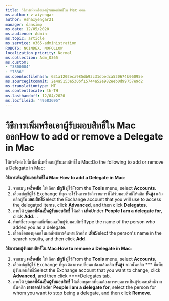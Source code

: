 ```yaml
---
title: วิธีการเพิ่มหรือเอาผู้รับมอบสิทธิ์ใน Mac ออก
ms.author: v-aiyengar
author: AshaIyengar21
manager: dansimp
ms.date: 12/05/2020
ms.audience: Admin
ms.topic: article
ms.service: o365-administration
ROBOTS: NOINDEX, NOFOLLOW
localization_priority: Normal
ms.collection: Adm_O365
ms.custom:
- "3800004"
- "7336"
ms.openlocfilehash: 631a1202eca985db93c31dbedca520674b06095e
ms.sourcegitcommit: 2e4a5153e530bf15744a52e982eeb0d99757e9d2
ms.translationtype: MT
ms.contentlocale: th-TH
ms.lasthandoff: 12/04/2020
ms.locfileid: "49583695"
---
```

# <a name="how-to-add-or-remove-a-delegate-in-mac"></a><span data-ttu-id="0686b-102">วิธีการเพิ่มหรือเอาผู้รับมอบสิทธิ์ใน Mac ออก</span><span class="sxs-lookup"><span data-stu-id="0686b-102">How to add or remove a Delegate in Mac</span></span>

<span data-ttu-id="0686b-103">ให้ทำดังต่อไปนี้เพื่อเพิ่มหรือลบผู้รับมอบสิทธิ์ใน Mac:</span><span class="sxs-lookup"><span data-stu-id="0686b-103">Do the following to add or remove a Delegate in Mac:</span></span>

<span data-ttu-id="0686b-104">**วิธีการเพิ่มผู้รับมอบสิทธิ์ใน Mac**:</span><span class="sxs-lookup"><span data-stu-id="0686b-104">**How to add a Delegate in Mac**:</span></span>

1. <span data-ttu-id="0686b-105">จากเมนู **เครื่องมือ** ให้เลือก **บัญชี** ผู้ใช้</span><span class="sxs-lookup"><span data-stu-id="0686b-105">From the **Tools** menu, select **Accounts**.</span></span>
1. <span data-ttu-id="0686b-106">เลือกบัญชีผู้ใช้ Exchange ที่คุณจะใช้ในการเข้าถึงรายการที่ได้รับมอบสิทธิ์ให้คลิก **ขั้นสูง** แล้วคลิกผู้รับ **มอบสิทธิ์**</span><span class="sxs-lookup"><span data-stu-id="0686b-106">Select the Exchange account that you will use to access the delegated items, click **Advanced**, and then click **Delegates**.</span></span>
1. <span data-ttu-id="0686b-107">ภายใต้ **บุคคลที่ฉันเป็นผู้รับมอบสิทธิ์** ให้คลิก **เพิ่ม**</span><span class="sxs-lookup"><span data-stu-id="0686b-107">Under **People I am a delegate for**, click **Add**.</span></span> <span data-ttu-id="0686b-108">.</span><span class="sxs-lookup"><span data-stu-id="0686b-108">.</span></span>
1. <span data-ttu-id="0686b-109">พิมพ์ชื่อของบุคคลที่เพิ่มคุณเป็นผู้รับมอบสิทธิ์</span><span class="sxs-lookup"><span data-stu-id="0686b-109">Type the name of the person who added you as a delegate.</span></span>
1. <span data-ttu-id="0686b-110">เลือกชื่อของบุคคลในผลลัพธ์การค้นหาแล้วคลิก **เพิ่ม**</span><span class="sxs-lookup"><span data-stu-id="0686b-110">Select the person's name in the search results, and then click **Add**.</span></span>
 
<span data-ttu-id="0686b-111">**วิธีการลบผู้รับมอบสิทธิ์ใน Mac**:</span><span class="sxs-lookup"><span data-stu-id="0686b-111">**How to remove a Delegate in Mac**:</span></span>

1. <span data-ttu-id="0686b-112">จากเมนู **เครื่องมือ** ให้เลือก **บัญชี** ผู้ใช้</span><span class="sxs-lookup"><span data-stu-id="0686b-112">From the **Tools** menu, select **Accounts**.</span></span>
1. <span data-ttu-id="0686b-113">เลือกบัญชีผู้ใช้ Exchange ที่คุณต้องการเปลี่ยนแปลงแล้วคลิก **ขั้นสูง** จากนั้นคลิก \*\*\* ที่แท็บผู้รับมอบสิทธิ์</span><span class="sxs-lookup"><span data-stu-id="0686b-113">Select the Exchange account that you want to change, click **Advanced**, and then click \*\*\*\*Delegates tab.</span></span>
1. <span data-ttu-id="0686b-114">ภายใต้ **บุคคลที่ฉันเป็นผู้รับมอบสิทธิ์** ให้เลือกบุคคลที่คุณต้องการหยุดการเป็นผู้รับมอบสิทธิ์จากนั้นคลิก **เอาออก**</span><span class="sxs-lookup"><span data-stu-id="0686b-114">Under **People I am a delegate for**, select the person for whom you want to stop being a delegate, and then click **Remove**.</span></span>
